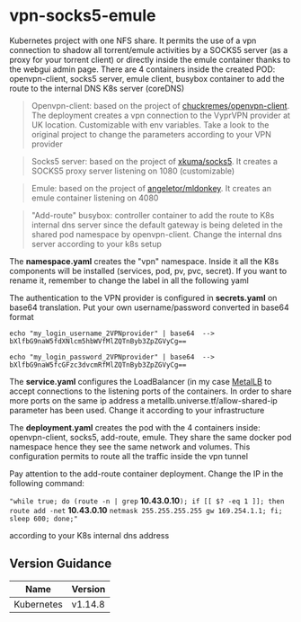# vpn-socks5-emule

Kubernetes project with one NFS share. 
It permits the use of a vpn connection to shadow all torrent/emule activities by a SOCKS5 server (as a proxy for your torrent client) or directly inside the emule container thanks to the webgui admin page.
There are 4 containers inside the created POD: openvpn-client, socks5 server, emule client, busybox container to add the route to the internal DNS K8s server (coreDNS)

>Openvpn-client: based on the project of [chuckremes/openvpn-client](https://hub.docker.com/r/chuckremes/openvpn-client/).  The deployment creates a vpn connection to the VyprVPN provider at UK location.  Customizable with env variables. Take a look to the original project to change the parameters according to your VPN provider

>Socks5 server: based on the project of [xkuma/socks5](https://hub.docker.com/r/xkuma/socks5/). It creates a SOCKS5 proxy server listening on 1080 (customizable)

>Emule: based on the project of [angeletor/mldonkey](https://hub.docker.com/r/angeletor/mldonkey). It creates an emule container listening on 4080

>"Add-route" busybox: controller container to add the route to K8s internal dns server since the default gateway is being deleted in the shared pod namespace by openvpn-client. Change the internal dns server according to your k8s setup

The **namespace.yaml** creates the "vpn" namespace. Inside it all the K8s components will be installed (services, pod, pv, pvc, secret). If you want to rename it, remember to change the label in all the following yaml

The authentication to the VPN provider is configured in **secrets.yaml** on base64 translation.
Put your own username/password converted in base64 format

`echo "my_login_username_2VPNprovider" | base64  --> bXlfbG9naW5fdXNlcm5hbWVfMlZQTnByb3ZpZGVyCg==`

`echo "my_login_password_2VPNprovider" | base64  --> bXlfbG9naW5fcGFzc3dvcmRfMlZQTnByb3ZpZGVyCg==`

The **service.yaml** configures the LoadBalancer (in my case [MetalLB](https://metallb.universe.tf/) to accept connections to the listening ports of the containers.  In order to share more ports on the same ip address a metallb.universe.tf/allow-shared-ip parameter has been used. Change it according to your infrastructure

The **deployment.yaml** creates the pod with the 4 containers inside: openvpn-client, socks5, add-route, emule.  They share the same docker pod namespace hence they see the same network and volumes. This configuration permits to route all the traffic inside the vpn tunnel

Pay attention to the add-route container deployment.  Change the IP in the following command:

`"while true; do (route -n | grep` **10.43.0.10**`); if [[ $? -eq 1 ]]; then route add -net` **10.43.0.10** `netmask 255.255.255.255 gw 169.254.1.1; fi; sleep 600; done;"`

according to your K8s internal dns address

## Version Guidance

| Name | Version | 
|---------------------|---------|
| Kubernetes   | v1.14.8        | 
